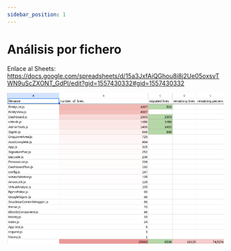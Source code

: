 ```yaml
---
sidebar_position: 1
---
```


# Análisis por fichero

Enlace al Sheets: https://docs.google.com/spreadsheets/d/15a3JxfAiQGhou8i8j2Ue05oxsvTWN9uScZXONT_GdPI/edit?gid=1557430332#gid=1557430332

![Dependencies Diagram](./img/files.png)
